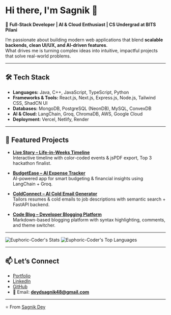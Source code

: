 # Hi there, I'm Sagnik 👋

🚀 **Full-Stack Developer | AI & Cloud Enthusiast | CS Undergrad at BITS Pilani**  

I’m passionate about building modern web applications that blend **scalable backends, clean UI/UX, and AI-driven features**.  
What drives me is turning complex ideas into intuitive, impactful projects that solve real-world problems.  

---

## 🛠️ Tech Stack
- **Languages:** Java, C++, JavaScript, TypeScript, Python  
- **Frameworks & Tools:** React.js, Next.js, Express.js, Node.js, Tailwind CSS, ShadCN UI  
- **Databases:** MongoDB, PostgreSQL (NeonDB), MySQL, ConvexDB  
- **AI & Cloud:** LangChain, Groq, ChromaDB, AWS, Google Cloud  
- **Deployment:** Vercel, Netlify, Render  

---

## 📌 Featured Projects
- **[Live Story – Life-in-Weeks Timeline](https://github.com/Euphoric-Coder/Live-Story)**  
  Interactive timeline with color-coded events & jsPDF export, Top 3 hackathon finalist.

- **[BudgetEase – AI Expense Tracker](https://github.com/Euphoric-Coder/SpendWise--Expense-Tracker)**  
  AI-powered app for smart budgeting & financial insights using LangChain + Groq.  

- **[ColdConnect – AI Cold Email Generator](https://github.com/Euphoric-Coder/ColdConnect)**  
  Tailors resumes & cold emails to job descriptions with semantic search + FastAPI backend.  

- **[Code Blog – Developer Blogging Platform](https://github.com/Euphoric-Coder/Code-Blog)**  
  Markdown-based blogging platform with syntax highlighting, comments, and theme switcher.  

---
![Euphoric-Coder's Stats](https://github-readme-stats.vercel.app/api?username=Euphoric-Coder&theme=vue-dark&show_icons=true&hide_border=true&count_private=true)
![Euphoric-Coder's Top Languages](https://github-readme-stats.vercel.app/api/top-langs/?username=Euphoric-Coder&theme=vue-dark&show_icons=true&hide_border=true&layout=compact)

---

## 📫 Let’s Connect
- [Portfolio](https://sagniksportfolio.netlify.app)  
- [LinkedIn](https://linkedin.com/in/sagnik-dey475)  
- [GitHub](https://github.com/Euphoric-Coder)  
- 📧 Email: **deydsagnik48@gmail.com**  

---

⭐️ From [Sagnik Dey](https://github.com/Euphoric-Coder)
